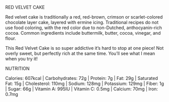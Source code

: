 RED VELVET CAKE

Red velvet cake is traditionally a red, red-brown, crimson or scarlet-colored chocolate layer cake, layered with ermine icing. Traditional recipes do not use food coloring, with the red color due to non-Dutched, anthocyanin-rich cocoa. Common ingredients include buttermilk, butter, cocoa, vinegar, and flour.

This Red Velvet Cake is so super addictive it’s hard to stop at one piece! Not overly sweet, but perfectly rich at the same time. You’ll see what I mean when you try it!

NUTRITION

Calories: 607kcal | Carbohydrates: 72g | Protein: 7g | Fat: 29g | Saturated Fat: 15g | Cholesterol: 110mg | Sodium: 128mg | Potassium: 129mg | Fiber: 1g | Sugar: 66g | Vitamin A: 995IU | Vitamin C: 0.5mg | Calcium: 70mg | Iron: 0.7mg